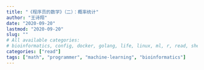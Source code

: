 ```yaml
---
title: "《程序员的数学》（二）：概率统计"
author: "王诗翔"
date: "2020-09-20"
lastmod: "2020-09-20"
slug: ""
# All available categories:
# bioinformatics, config, docker, golang, life, linux, ml, r, read, shell, thinking
categories: ["read"]
tags: ["math", "programmer", "machine-learning", "bioinformatics"]
---
```



